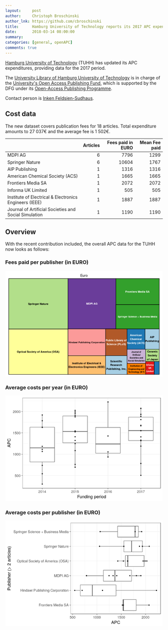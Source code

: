 ```yaml
---
layout:     post
author:     Christoph Broschinski
author_lnk: https://github.com/cbroschinski
title:      Hamburg University of Technology reports its 2017 APC expenditures
date:       2018-03-14 08:00:00
summary:    
categories: [general, openAPC]
comments: true
---
```




[Hamburg University of Technology](http://www.tuhh.de) (TUHH) has updated its APC expenditures, providing data for the 2017 period.

The [University Library of Hamburg University of Technology](https://www.tub.tuhh.de/) is in charge of the [University's Open Access Publishing Fund](https://www.tub.tuhh.de/en/publishing/openaccess/publishing-fund/), which is supported by the DFG under its [Open-Access Publishing Programme](http://www.dfg.de/en/research_funding/programmes/infrastructure/lis/funding_opportunities/open_access/).

Contact person is [Inken Feldsien-Sudhaus](<mailto:openaccess@tuhh.de>).

## Cost data



The new dataset covers publication fees for 18 articles. Total expenditure amounts to 27 037€ and the average fee is 1 502€.


|                                                       | Articles| Fees paid in EURO| Mean Fee paid|
|:------------------------------------------------------|--------:|-----------------:|-------------:|
|MDPI AG                                                |        6|              7796|          1299|
|Springer Nature                                        |        6|             10604|          1767|
|AIP Publishing                                         |        1|              1316|          1316|
|American Chemical Society (ACS)                        |        1|              1665|          1665|
|Frontiers Media SA                                     |        1|              2072|          2072|
|Informa UK Limited                                     |        1|               505|           505|
|Institute of Electrical & Electronics Engineers (IEEE) |        1|              1887|          1887|
|Journal of Artificial Societies and Social Simulation  |        1|              1190|          1190|

## Overview

With the recent contribution included, the overall APC data for the TUHH now looks as follows:

### Fees paid per publisher (in EURO)

![plot of chunk tree_tuhh_2018_03_16_full](/figure/tree_tuhh_2018_03_16_full-1.png)

###  Average costs per year (in EURO)

![plot of chunk box_tuhh_2018_03_16_year_full](/figure/box_tuhh_2018_03_16_year_full-1.png)

###  Average costs per publisher (in EURO)

![plot of chunk box_tuhh_2018_03_16_publisher_full](/figure/box_tuhh_2018_03_16_publisher_full-1.png)
